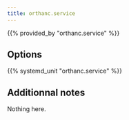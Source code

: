 ```yaml
---
title: orthanc.service
---
```


{{% provided_by "orthanc.service" %}}

## Options

{{% systemd_unit "orthanc.service" %}}

## Additionnal notes

Nothing here.